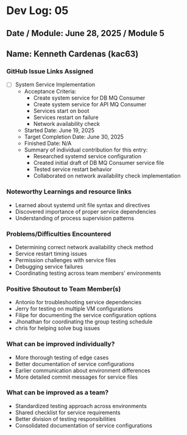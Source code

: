 # Dev Log: 05
## Date / Module: June 28, 2025 / Module 5
## Name: Kenneth Cardenas (kac63)

### GitHub Issue Links Assigned
- [ ] System Service Implementation
  - Acceptance Criteria:
    - Create system service for DB MQ Consumer
    - Create system service for API MQ Consumer
    - Services start on boot
    - Services restart on failure
    - Network availability check
  - Started Date: June 19, 2025
  - Target Completion Date: June 30, 2025
  - Finished Date: N/A
  - Summary of individual contribution for this entry:
    - Researched systemd service configuration
    - Created initial draft of DB MQ Consumer service file
    - Tested service restart behavior
    - Collaborated on network availability check implementation

### Noteworthy Learnings and resource links
- Learned about systemd unit file syntax and directives
- Discovered importance of proper service dependencies
- Understanding of process supervision patterns

### Problems/Difficulties Encountered
- Determining correct network availability check method
- Service restart timing issues
- Permission challenges with service files
- Debugging service failures
- Coordinating testing across team members' environments

### Positive Shoutout to Team Member(s)
- Antonio for troubleshooting service dependencies
- Jerry for testing on multiple VM configurations
- Filipe for documenting the service configuration options
- Jhonathan for coordinating the group testing schedule
- chris for helping solve bug issues

### What can be improved individually?
- More thorough testing of edge cases
- Better documentation of service configurations
- Earlier communication about environment differences
- More detailed commit messages for service files

### What can be improved as a team?
- Standardized testing approach across environments
- Shared checklist for service requirements
- Better division of testing responsibilities
- Consolidated documentation of service configurations
